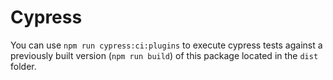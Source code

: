 # Cypress

You can use `npm run cypress:ci:plugins` to execute cypress tests against a previously built version (`npm run build`) of this package located in the `dist` folder.
